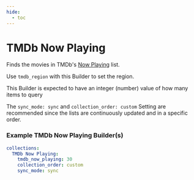 ```yaml
---
hide:
  - toc
---
```

# TMDb Now Playing

Finds the movies in TMDb's [Now Playing](https://www.themoviedb.org/movie/now-playing) list.

Use `tmdb_region` with this Builder to set the region.

This Builder is expected to have an integer (number) value of how many items to query

The `sync_mode: sync` and `collection_order: custom` Setting are recommended since the lists are continuously updated 
and in a specific order.

### Example TMDb Now Playing Builder(s)

```yaml
collections:
  TMDb Now Playing:
    tmdb_now_playing: 30
    collection_order: custom
    sync_mode: sync
```
